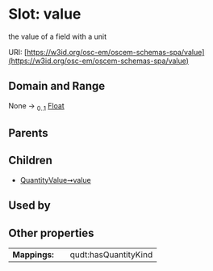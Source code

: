 
# Slot: value

the value of a field with a unit

URI: [https://w3id.org/osc-em/oscem-schemas-spa/value](https://w3id.org/osc-em/oscem-schemas-spa/value)


## Domain and Range

None &#8594;  <sub>0..1</sub> [Float](types/Float.md)

## Parents


## Children

 *  [QuantityValue➞value](QuantityValue_value.md)

## Used by


## Other properties

|  |  |  |
| --- | --- | --- |
| **Mappings:** | | qudt:hasQuantityKind |